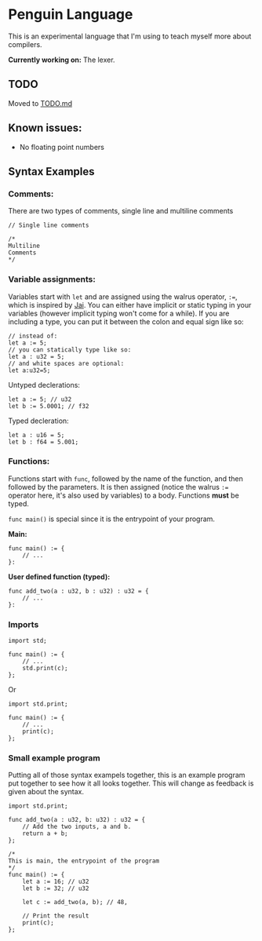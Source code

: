 # Penguin Language
This is an experimental language that I'm using to teach myself more about compilers.

**Currently working on:** The lexer.

## TODO
Moved to [TODO.md](TODO.md)

## Known issues:
- No floating point numbers

## Syntax Examples
### Comments:
There are two types of comments, single line and multiline comments
```
// Single line comments
```
```
/*
Multiline
Comments
*/
```
### Variable assignments:
Variables start with `let` and are assigned using the walrus operator, `:=`,  which is inspired by [Jai](https://inductive.no/jai/). You can either have implicit or static typing in your variables (however implicit typing  won't come for a while). If you are including a type, you can put it between the colon and equal sign like so:
```
// instead of:
let a := 5;
// you can statically type like so:
let a : u32 = 5;
// and white spaces are optional:
let a:u32=5;
```

Untyped declerations:
```
let a := 5; // u32
let b := 5.0001; // f32
```

Typed decleration:
```
let a : u16 = 5;
let b : f64 = 5.001;
```

### Functions:
Functions start with `func`, followed by the name of the function, and then followed by the parameters. It is then assigned (notice the walrus `:=` operator here, it's also used by variables) to a body. Functions **must** be typed.

`func main()` is special since it is the entrypoint of your program.

**Main:**
```
func main() := {
    // ...
}:
```

**User defined function (typed):**
```
func add_two(a : u32, b : u32) : u32 = {
    // ...
}:
```

### Imports
```
import std;

func main() := {
    // ... 
	std.print(c);
};
```
Or
```
import std.print;

func main() := {
    // ...
	print(c);
};
```

### Small example program
Putting all of those syntax exampels together, this is an example program put 
together to see how it all looks together. This will change as feedback is given
about the syntax.
```
import std.print;

func add_two(a : u32, b: u32) : u32 = {
    // Add the two inputs, a and b.
	return a + b;	
};

/*
This is main, the entrypoint of the program
*/
func main() := {
	let a := 16; // u32
	let b := 32; // u32

	let c := add_two(a, b); // 48, 

    // Print the result
    print(c);
};
```
